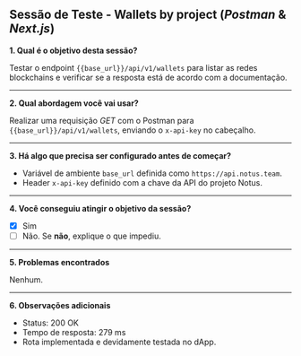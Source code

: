 ## Sessão de Teste - Wallets by project (*Postman* & *Next.js*)

**1. Qual é o objetivo desta sessão?**

Testar o endpoint `{{base_url}}/api/v1/wallets` para listar as redes blockchains e verificar se a resposta está de acordo com a documentação.

---

**2. Qual abordagem você vai usar?**

Realizar uma requisição *GET* com o Postman para `{{base_url}}/api/v1/wallets`, enviando o `x-api-key` no cabeçalho.

---

**3. Há algo que precisa ser configurado antes de começar?**

- Variável de ambiente `base_url` definida como `https://api.notus.team`.
- Header `x-api-key` definido com a chave da API do projeto Notus.

---

**4. Você conseguiu atingir o objetivo da sessão?**

* [X] Sim
* [ ] Não. Se **não**, explique o que impediu.

---

**5. Problemas encontrados**

Nenhum.

---

**6. Observações adicionais**

- Status: 200 OK
- Tempo de resposta: 279 ms
- Rota implementada e devidamente testada no dApp.